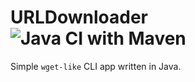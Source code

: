 # URLDownloader  ![Java CI with Maven](https://github.com/tdakkota/urldownloader/workflows/Java%20CI%20with%20Maven/badge.svg)
Simple `wget-like` CLI app written in Java.
